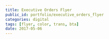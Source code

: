 ```yaml
---
title: Executive Orders Flyer
public_id: portfolio/executive_orders_flyer
categories: digital
tags: [flyer, color, trans, bta]
date: 2017-05-06
---
```

